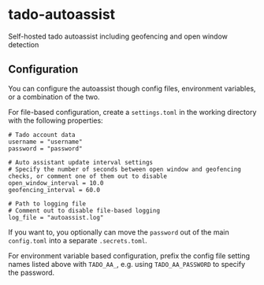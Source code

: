 # tado-autoassist
Self-hosted tado autoassist including geofencing and open window detection

## Configuration
You can configure the autoassist though config files, environment variables, or a combination of the two.

For file-based configuration, create a `settings.toml` in the working directory with the following properties:
```
# Tado account data
username = "username"
password = "password"

# Auto assistant update interval settings
# Specify the number of seconds between open window and geofencing checks, or comment one of them out to disable
open_window_interval = 10.0
geofencing_interval = 60.0

# Path to logging file
# Comment out to disable file-based logging
log_file = "autoassist.log"
```
If you want to, you optionally can move the `password` out of the main `config.toml` into a separate `.secrets.toml`.

For environment variable based configuration, prefix the config file setting names listed above with `TADO_AA_`, e.g.
using `TADO_AA_PASSWORD` to specify the password.
